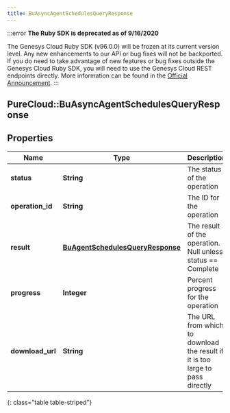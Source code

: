 ```yaml
---
title: BuAsyncAgentSchedulesQueryResponse
---
```


:::error
**The Ruby SDK is deprecated as of 9/16/2020**

The Genesys Cloud Ruby SDK (v96.0.0) will be frozen at its current version level. Any new enhancements to our API or bug fixes will not be backported. If you do need to take advantage of new features or bug fixes outside the Genesys Cloud Ruby SDK, you will need to use the Genesys Cloud REST endpoints directly. More information can be found in the [Official Announcement](https://developer.mypurecloud.com/forum/t/announcement-genesys-cloud-ruby-sdk-end-of-life/8850).
:::


## PureCloud::BuAsyncAgentSchedulesQueryResponse

## Properties

|Name | Type | Description | Notes|
|------------ | ------------- | ------------- | -------------|
| **status** | **String** | The status of the operation | [optional] |
| **operation_id** | **String** | The ID for the operation | [optional] |
| **result** | [**BuAgentSchedulesQueryResponse**](BuAgentSchedulesQueryResponse.html) | The result of the operation.  Null unless status == Complete | [optional] |
| **progress** | **Integer** | Percent progress for the operation | [optional] |
| **download_url** | **String** | The URL from which to download the result if it is too large to pass directly | [optional] |
{: class="table table-striped"}


